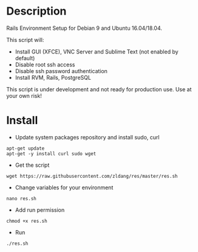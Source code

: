 # Description
Rails Environment Setup for Debian 9 and Ubuntu 16.04/18.04.

This script will:
- Install GUI (XFCE), VNC Server and Sublime Text (not enabled by default)
- Disable root ssh access
- Disable ssh password authentication
- Install RVM, Rails, PostgreSQL

This script is under development and not ready for production use. Use at your own risk!

# Install
- Update system packages repository and install sudo, curl

```Shell
apt-get update
apt-get -y install curl sudo wget
```
- Get the script

```Shell
wget https://raw.githubusercontent.com/zldang/res/master/res.sh
```
- Change variables for your environment

```Shell
nano res.sh 
```
- Add run permission

```Shell
chmod +x res.sh
```
- Run

```Shell
./res.sh
```
